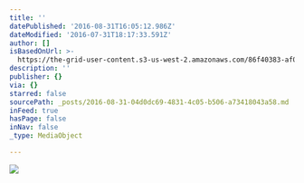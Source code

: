 ```yaml
---
title: ''
datePublished: '2016-08-31T16:05:12.986Z'
dateModified: '2016-07-31T18:17:33.591Z'
author: []
isBasedOnUrl: >-
  https://the-grid-user-content.s3-us-west-2.amazonaws.com/86f40383-af0b-47b5-9f1a-8b47b7496b17.jpg
description: ''
publisher: {}
via: {}
starred: false
sourcePath: _posts/2016-08-31-04d0dc69-4831-4c05-b506-a73418043a58.md
inFeed: true
hasPage: false
inNav: false
_type: MediaObject

---
```

![](https://the-grid-user-content.s3-us-west-2.amazonaws.com/86f40383-af0b-47b5-9f1a-8b47b7496b17.jpg)